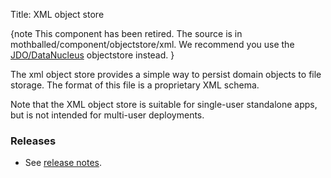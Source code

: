 Title: XML object store

{note
This component has been retired.  The source is in mothballed/component/objectstore/xml.  We recommend you use the [JDO/DataNucleus](../jdo/index.html) objectstore instead.
}

The xml object store provides a simple way to persist domain objects to file storage. The format of this file is a proprietary XML schema.

Note that the XML object store is suitable for single-user standalone apps, but is not intended for multi-user deployments.

### Releases

- See [release notes](release-notes/about.html).
